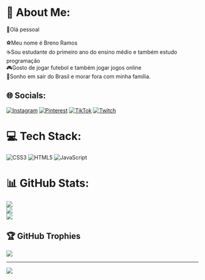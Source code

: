 # 💫 About Me:
👋Olá pessoal<br><br>⚽Meu nome é Breno Ramos <br>☕Sou estudante do primeiro ano do ensino médio e também estudo programação<br>🎮Gosto de jogar futebol e também jogar jogos online<br>💫Sonho em sair do Brasil e morar fora com minha família.


## 🌐 Socials:
[![Instagram](https://img.shields.io/badge/Instagram-%23E4405F.svg?logo=Instagram&logoColor=white)](https://instagram.com/i_brenokkj) [![Pinterest](https://img.shields.io/badge/Pinterest-%23E60023.svg?logo=Pinterest&logoColor=white)](https://pinterest.com/brenodemandanet) [![TikTok](https://img.shields.io/badge/TikTok-%23000000.svg?logo=TikTok&logoColor=white)](https://tiktok.com/@i_brenokkj0) [![Twitch](https://img.shields.io/badge/Twitch-%239146FF.svg?logo=Twitch&logoColor=white)](https://twitch.tv/frostrevoltz360fps) 

# 💻 Tech Stack:
![CSS3](https://img.shields.io/badge/css3-%231572B6.svg?style=for-the-badge&logo=css3&logoColor=white) ![HTML5](https://img.shields.io/badge/html5-%23E34F26.svg?style=for-the-badge&logo=html5&logoColor=white) ![JavaScript](https://img.shields.io/badge/javascript-%23323330.svg?style=for-the-badge&logo=javascript&logoColor=%23F7DF1E)
# 📊 GitHub Stats:
![](https://github-readme-stats.vercel.app/api?username=BrenoRamos-DMN&theme=merko&hide_border=false&include_all_commits=false&count_private=false)<br/>
![](https://github-readme-streak-stats.herokuapp.com/?user=BrenoRamos-DMN&theme=merko&hide_border=false)<br/>
![](https://github-readme-stats.vercel.app/api/top-langs/?username=BrenoRamos-DMN&theme=merko&hide_border=false&include_all_commits=false&count_private=false&layout=compact)

## 🏆 GitHub Trophies
![](https://github-profile-trophy.vercel.app/?username=BrenoRamos-DMN&theme=shadow_green&no-frame=false&no-bg=true&margin-w=4)

---
[![](https://visitcount.itsvg.in/api?id=BrenoRamos-DMN&icon=9&color=0)](https://visitcount.itsvg.in)

<!-- Proudly created with GPRM ( https://gprm.itsvg.in ) -->
